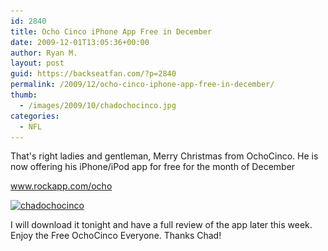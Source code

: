 ```yaml
---
id: 2840
title: Ocho Cinco iPhone App Free in December
date: 2009-12-01T13:05:36+00:00
author: Ryan M.
layout: post
guid: https://backseatfan.com/?p=2840
permalink: /2009/12/ocho-cinco-iphone-app-free-in-december/
thumb:
  - /images/2009/10/chadochocinco.jpg
categories:
  - NFL
---
```


<div class="entry">
  <p>
    That's right ladies and gentleman, Merry Christmas from OchoCinco. He is now offering his iPhone/iPod app for free for the month of December
  </p>

  <p>
    <span><span><a rel="nofollow" href="https://www.rockapp.com/ocho/" target="_blank">www.rockapp.com/ocho</a></span></span>
  </p>

  <p>
    <a href="/images/2009/10/chadochocinco.jpg"><img class="alignnone size-large wp-image-2162" title="chadochocinco" src="/images/2009/10/chadochocinco-1024x659.jpg" alt="chadochocinco" width="368" height="237" srcset="/images/2009/10/chadochocinco-1024x659.jpg 1024w, /images/2009/10/chadochocinco-300x193.jpg 300w, /images/2009/10/chadochocinco.jpg 1098w" sizes="(max-width: 368px) 100vw, 368px" /></a>
  </p>

  <p>
    <span><span>I will download it tonight and have a full review of the app later this week.</span></span><br /> Enjoy the Free OchoCinco Everyone. Thanks Chad!
  </p>
</div>
